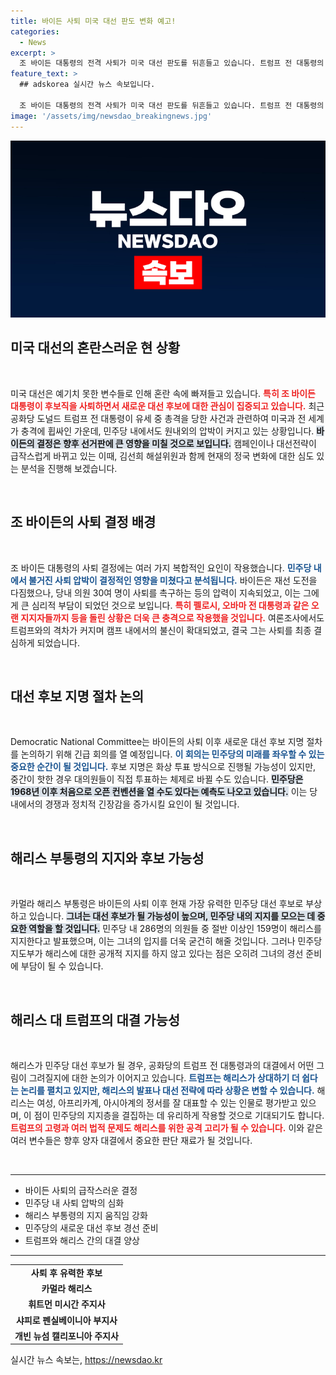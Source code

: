 ```yaml
---
title: 바이든 사퇴 미국 대선 판도 변화 예고!
categories:
  - News
excerpt: >
  조 바이든 대통령의 전격 사퇴가 미국 대선 판도를 뒤흔들고 있습니다. 트럼프 전 대통령의 피격 사건 이후 혼돈의 상황이 이어지는 가운데, 민주당은 해리스 부통령을 중심으로 새로운 후보를 선출할지 주목받고 있습니다. 과연 대선은 어떤 방향으로 흘러갈까요?
feature_text: >
  ## adskorea 실시간 뉴스 속보입니다.

  조 바이든 대통령의 전격 사퇴가 미국 대선 판도를 뒤흔들고 있습니다. 트럼프 전 대통령의 피격 사건 이후 혼돈의 상황이 이어지는 가운데, 민주당은 해리스 부통령을 중심으로 새로운 후보를 선출할지 주목받고 있습니다. 과연 대선은 어떤 방향으로 흘러갈까요?
image: '/assets/img/newsdao_breakingnews.jpg'
---
```


<p><img src="/assets/img/newsdao_breakingnews.jpg" alt="adskorea 속보" /></p>



<h2 data-ke-size="size26">미국 대선의 혼란스러운 현 상황</h2>

<p data-ke-size="size16">&nbsp;</p>

<p>미국 대선은 예기치 못한 변수들로 인해 혼란 속에 빠져들고 있습니다. <b><span style="color: #ee2323;">특히 조 바이든 대통령이 후보직을 사퇴하면서 새로운 대선 후보에 대한 관심이 집중되고 있습니다.</span></b> 최근 공화당 도널드 트럼프 전 대통령이 유세 중 총격을 당한 사건과 관련하여 미국과 전 세계가 충격에 휩싸인 가운데, 민주당 내에서도 원내외의 압박이 커지고 있는 상황입니다. <b><span style="background-color: #21538527;">바이든의 결정은 향후 선거판에 큰 영향을 미칠 것으로 보입니다.</span></b> 캠페인이나 대선전략이 급작스럽게 바뀌고 있는 이때, 김선희 해설위원과 함께 현재의 정국 변화에 대한 심도 있는 분석을 진행해 보겠습니다.</p>

<p data-ke-size="size16">&nbsp;</p>

<h2 data-ke-size="size26">조 바이든의 사퇴 결정 배경</h2>

<p data-ke-size="size16">&nbsp;</p>

<p>조 바이든 대통령의 사퇴 결정에는 여러 가지 복합적인 요인이 작용했습니다. <b><span style="color: #1a5490;">민주당 내에서 불거진 사퇴 압박이 결정적인 영향을 미쳤다고 분석됩니다.</span></b> 바이든은 재선 도전을 다짐했으나, 당내 의원 30여 명이 사퇴를 촉구하는 등의 압력이 지속되었고, 이는 그에게 큰 심리적 부담이 되었던 것으로 보입니다. <b><span style="color: #ee2323;">특히 펠로시, 오바마 전 대통령과 같은 오랜 지지자들까지 등을 돌린 상황은 더욱 큰 충격으로 작용했을 것입니다.</span></b> 여론조사에서도 트럼프와의 격차가 커지며 캠프 내에서의 불신이 확대되었고, 결국 그는 사퇴를 최종 결심하게 되었습니다.</p>

<p data-ke-size="size16">&nbsp;</p>

<h2 data-ke-size="size26">대선 후보 지명 절차 논의</h2>

<p data-ke-size="size16">&nbsp;</p>

<p>Democratic National Committee는 바이든의 사퇴 이후 새로운 대선 후보 지명 절차를 논의하기 위해 긴급 회의를 열 예정입니다. <b><span style="color: #1a5490;">이 회의는 민주당의 미래를 좌우할 수 있는 중요한 순간이 될 것입니다.</span></b> 후보 지명은 화상 투표 방식으로 진행될 가능성이 있지만, 중간이 핫한 경우 대의원들이 직접 투표하는 체제로 바뀔 수도 있습니다. <b><span style="background-color: #21538527;">민주당은 1968년 이후 처음으로 오픈 컨벤션을 열 수도 있다는 예측도 나오고 있습니다.</span></b> 이는 당 내에서의 경쟁과 정치적 긴장감을 증가시킬 요인이 될 것입니다.</p>

<p data-ke-size="size16">&nbsp;</p>

<h2 data-ke-size="size26">해리스 부통령의 지지와 후보 가능성</h2>

<p data-ke-size="size16">&nbsp;</p>

<p>카멀라 해리스 부통령은 바이든의 사퇴 이후 현재 가장 유력한 민주당 대선 후보로 부상하고 있습니다. <b><span style="background-color: #21538527;">그녀는 대선 후보가 될 가능성이 높으며, 민주당 내의 지지를 모으는 데 중요한 역할을 할 것입니다.</span></b> 민주당 내 286명의 의원들 중 절반 이상인 159명이 해리스를 지지한다고 발표했으며, 이는 그녀의 입지를 더욱 굳건히 해줄 것입니다. 그러나 민주당 지도부가 해리스에 대한 공개적 지지를 하지 않고 있다는 점은 오히려 그녀의 경선 준비에 부담이 될 수 있습니다.</p>

<p data-ke-size="size16">&nbsp;</p>

<h2 data-ke-size="size26">해리스 대 트럼프의 대결 가능성</h2>

<p data-ke-size="size16">&nbsp;</p>

<p>해리스가 민주당 대선 후보가 될 경우, 공화당의 트럼프 전 대통령과의 대결에서 어떤 그림이 그려질지에 대한 논의가 이어지고 있습니다. <b><span style="color: #1a5490;">트럼프는 해리스가 상대하기 더 쉽다는 논리를 펼치고 있지만, 해리스의 발표나 대선 전략에 따라 상황은 변할 수 있습니다.</span></b> 해리스는 여성, 아프리카계, 아시아계의 정서를 잘 대표할 수 있는 인물로 평가받고 있으며, 이 점이 민주당의 지지층을 결집하는 데 유리하게 작용할 것으로 기대되기도 합니다. <b><span style="color: #ee2323;">트럼프의 고령과 여러 법적 문제도 해리스를 위한 공격 고리가 될 수 있습니다.</span></b> 이와 같은 여러 변수들은 향후 양자 대결에서 중요한 판단 재료가 될 것입니다.</p>

<p data-ke-size="size16">&nbsp;</p>

<hr>

<ul>
  <li>바이든 사퇴의 급작스러운 결정</li>
  <li>민주당 내 사퇴 압박의 심화</li>
  <li>해리스 부통령의 지지 움직임 강화</li>
  <li>민주당의 새로운 대선 후보 경선 준비</li>
  <li>트럼프와 해리스 간의 대결 양상</li>
</ul>

<hr>

<table>
  <tr>
    <td style="text-align: center; height: 17px;"><b>사퇴 후 유력한 후보</b></td>
  </tr>
  <tr>
    <td style="text-align: center; height: 17px;"><b>카멀라 해리스</b></td>
  </tr>
  <tr>
    <td style="text-align: center; height: 17px;"><b>휘트먼 미시간 주지사</b></td>
  </tr>
  <tr>
    <td style="text-align: center; height: 17px;"><b>샤피로 펜실베이니아 부지사</b></td>
  </tr>
  <tr>
    <td style="text-align: center; height: 17px;"><b>개빈 뉴섬 캘리포니아 주지사</b></td>
  </tr>
</table>


실시간 뉴스 속보는, <a href="https://newsdao.kr" rel="dofollow">https://newsdao.kr</a>


